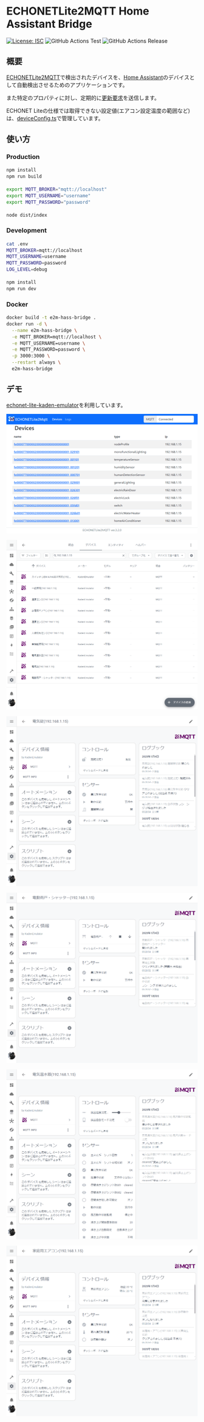 # ECHONETLite2MQTT Home Assistant Bridge

[![License: ISC](https://img.shields.io/github/license/nana4rider/e2m-hass-bridge)](LICENSE)
![GitHub Actions Test](https://github.com/nana4rider/e2m-hass-bridge/actions/workflows/test.yml/badge.svg)
![GitHub Actions Release](https://github.com/nana4rider/e2m-hass-bridge/actions/workflows/release.yml/badge.svg)

## 概要

[ECHONETLite2MQTT](https://github.com/banban525/echonetlite2mqtt)で検出されたデバイスを、[Home Assistant](https://www.home-assistant.io/)のデバイスとして自動検出させるためのアプリケーションです。

また特定のプロパティに対し、定期的に[更新要求](https://github.com/banban525/echonetlite2mqtt/blob/master/README.ja.md#2-echonet-lite-%E6%A9%9F%E5%99%A8%E3%81%8C%E8%87%AA%E5%8B%95%E3%81%A7%E3%83%97%E3%83%AD%E3%83%91%E3%83%86%E3%82%A3%E3%82%92%E9%80%81%E3%82%89%E3%81%AA%E3%81%84%E3%81%AE%E3%81%8B%E3%82%82)を送信します。

ECHONET Liteの仕様では取得できない設定値(エアコン設定温度の範囲など)は、[deviceConfig.ts](src/deviceConfig.ts)で管理しています。

## 使い方

### Production

```sh
npm install
npm run build

export MQTT_BROKER="mqtt://localhost"
export MQTT_USERNAME="username"
export MQTT_PASSWORD="password"

node dist/index
```

### Development

```sh
cat .env
MQTT_BROKER=mqtt://localhost
MQTT_USERNAME=username
MQTT_PASSWORD=password
LOG_LEVEL=debug

npm install
npm run dev
```

### Docker

```sh
docker build -t e2m-hass-bridge .
docker run -d \
  --name e2m-hass-bridge \
  -e MQTT_BROKER=mqtt://localhost \
  -e MQTT_USERNAME=username \
  -e MQTT_PASSWORD=password \
  -p 3000:3000 \
  --restart always \
  e2m-hass-bridge
```

## デモ

[echonet-lite-kaden-emulator](https://github.com/banban525/echonet-lite-kaden-emulator)を利用しています。

![ECHONETLite2MQTT](./images/echonetlite2mqtt.png)

![デバイス一覧](./images/hass-devices.png)

![電気錠](./images/hass-electric-lock.png)

![シャッター](./images/hass-electric-rain-door.png)

![電気温水器](./images/hass-electric-water-heater.png)

![エアコン](./images/hass-home-air-conditioner.png)
